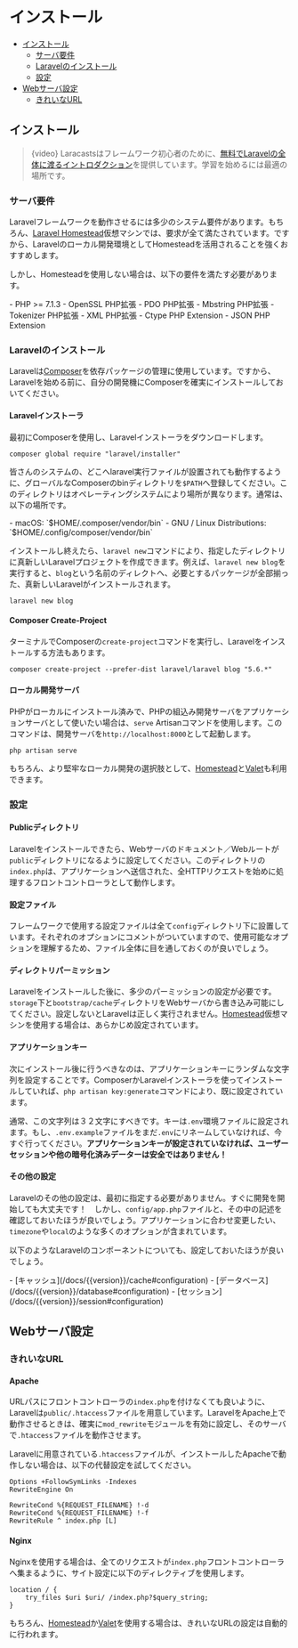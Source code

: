 # インストール

- [インストール](#installation)
    - [サーバ要件](#server-requirements)
    - [Laravelのインストール](#installing-laravel)
    - [設定](#configuration)
- [Webサーバ設定](#web-server-configuration)
    - [きれいなURL](#pretty-urls)

<a name="installation"></a>
## インストール

> {video} Laracastsはフレームワーク初心者のために、[無料でLaravelの全体に渡るイントロダクション](http://laravelfromscratch.com)を提供しています。学習を始めるには最適の場所です。

<a name="server-requirements"></a>
### サーバ要件

Laravelフレームワークを動作させるには多少のシステム要件があります。もちろん、[Laravel Homestead](/docs/{{version}}/homestead)仮想マシンでは、要求が全て満たされています。ですから、Laravelのローカル開発環境としてHomesteadを活用されることを強くおすすめします。

しかし、Homesteadを使用しない場合は、以下の要件を満たす必要があります。

<div class="content-list" markdown="1">
- PHP >= 7.1.3
- OpenSSL PHP拡張
- PDO PHP拡張
- Mbstring PHP拡張
- Tokenizer PHP拡張
- XML PHP拡張
- Ctype PHP Extension
- JSON PHP Extension
</div>

<a name="installing-laravel"></a>
### Laravelのインストール

Laravelは[Composer](https://getcomposer.org)を依存パッケージの管理に使用しています。ですから、Laravelを始める前に、自分の開発機にComposerを確実にインストールしておいてください。

#### Laravelインストーラ

最初にComposerを使用し、Laravelインストーラをダウンロードします。

    composer global require "laravel/installer"

皆さんのシステムの、どこへlaravel実行ファイルが設置されても動作するように、グローバルなComposerのbinディレクトリを`$PATH`へ登録してください。このディレクトリはオペレーティングシステムにより場所が異なります。通常は、以下の場所です。

<div class="content-list" markdown="1">
- macOS: `$HOME/.composer/vendor/bin`
- GNU / Linux Distributions: `$HOME/.config/composer/vendor/bin`
</div>

インストールし終えたら、`laravel new`コマンドにより、指定したディレクトリに真新しいLaravelプロジェクトを作成できます。例えば、`laravel new blog`を実行すると、`blog`という名前のディレクトへ、必要とするパッケージが全部揃った、真新しいLaravelがインストールされます。

    laravel new blog

#### Composer Create-Project

ターミナルでComposerの`create-project`コマンドを実行し、Laravelをインストールする方法もあります。

    composer create-project --prefer-dist laravel/laravel blog "5.6.*"

#### ローカル開発サーバ

PHPがローカルにインストール済みで、PHPの組込み開発サーバをアプリケーションサーバとして使いたい場合は、`serve` Artisanコマンドを使用します。このコマンドは、開発サーバを`http://localhost:8000`として起動します。

    php artisan serve

もちろん、より堅牢なローカル開発の選択肢として、[Homestead](/docs/{{version}}/homestead)と[Valet](/docs/{{version}}/valet)も利用できます。

<a name="configuration"></a>
### 設定

#### Publicディレクトリ

Laravelをインストールできたら、Webサーバのドキュメント／Webルートが`public`ディレクトリになるように設定してください。このディレクトリの`index.php`は、アプリケーションへ送信された、全HTTPリクエストを始めに処理するフロントコントローラとして動作します。

#### 設定ファイル

フレームワークで使用する設定ファイルは全て`config`ディレクトリ下に設置しています。それぞれのオプションにコメントがついていますので、使用可能なオプションを理解するため、ファイル全体に目を通しておくのが良いでしょう。

#### ディレクトリパーミッション

Laravelをインストールした後に、多少のパーミッションの設定が必要です。`storage`下と`bootstrap/cache`ディレクトリをWebサーバから書き込み可能にしてください。設定しないとLaravelは正しく実行されません。[Homestead](/docs/{{version}}/homestead)仮想マシンを使用する場合は、あらかじめ設定されています。

#### アプリケーションキー

次にインストール後に行うべきなのは、アプリケーションキーにランダムな文字列を設定することです。ComposerかLaravelインストーラを使ってインストールしていれば、`php artisan key:generate`コマンドにより、既に設定されています。

通常、この文字列は３２文字にすべきです。キーは`.env`環境ファイルに設定されます。もし、`.env.example`ファイルをまだ`.env`にリネームしていなければ、今すぐ行ってください。**アプリケーションキーが設定されていなければ、ユーザーセッションや他の暗号化済みデーターは安全ではありません！**

#### その他の設定

Laravelのその他の設定は、最初に指定する必要がありません。すぐに開発を開始しても大丈夫です！　しかし、`config/app.php`ファイルと、その中の記述を確認しておいたほうが良いでしょう。アプリケーションに合わせ変更したい、`timezone`や`local`のような多くのオプションが含まれています。

以下のようなLaravelのコンポーネントについても、設定しておいたほうが良いでしょう。

<div class="content-list" markdown="1">
- [キャッシュ](/docs/{{version}}/cache#configuration)
- [データベース](/docs/{{version}}/database#configuration)
- [セッション](/docs/{{version}}/session#configuration)
</div>

<a name="web-server-configuration"></a>
## Webサーバ設定

<a name="pretty-urls"></a>
### きれいなURL

#### Apache

URLパスにフロントコントローラの`index.php`を付けなくても良いように、Laravelは`public/.htaccess`ファイルを用意しています。LaravelをApache上で動作させるときは、確実に`mod_rewrite`モジュールを有効に設定し、そのサーバで`.htaccess`ファイルを動作させます。

Laravelに用意されている`.htaccess`ファイルが、インストールしたApacheで動作しない場合は、以下の代替設定を試してください。

    Options +FollowSymLinks -Indexes
    RewriteEngine On

    RewriteCond %{REQUEST_FILENAME} !-d
    RewriteCond %{REQUEST_FILENAME} !-f
    RewriteRule ^ index.php [L]

#### Nginx

Nginxを使用する場合は、全てのリクエストが`index.php`フロントコントローラへ集まるように、サイト設定に以下のディレクティブを使用します。

    location / {
        try_files $uri $uri/ /index.php?$query_string;
    }

もちろん、[Homestead](/docs/{{version}}/homestead)か[Valet](/docs/{{version}}/valet)を使用する場合は、きれいなURLの設定は自動的に行われます。
